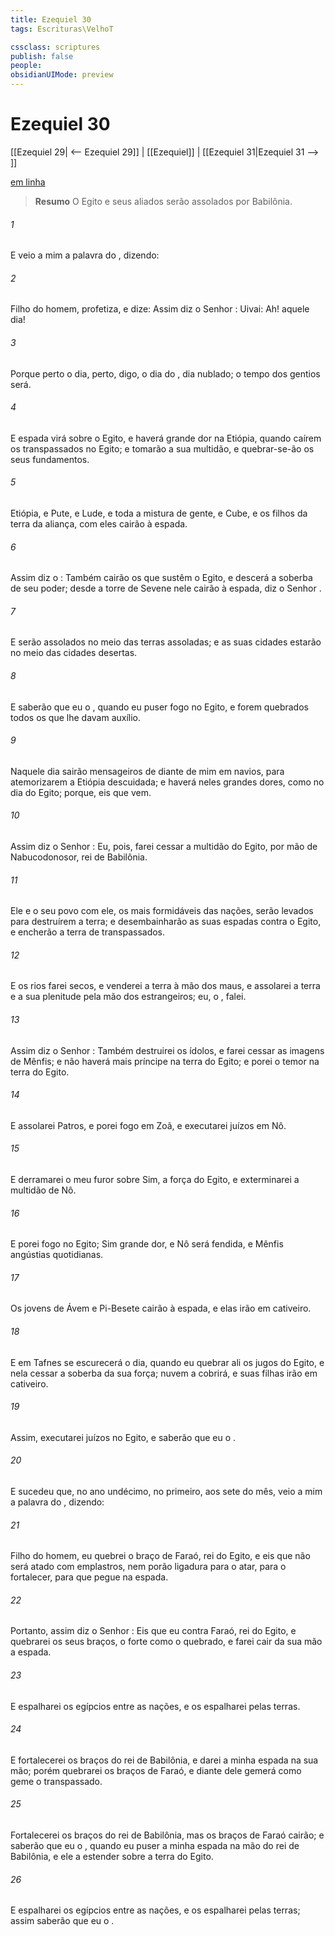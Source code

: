 ```yaml
---
title: Ezequiel 30
tags: Escrituras\VelhoT

cssclass: scriptures
publish: false
people:
obsidianUIMode: preview
---
```


# Ezequiel 30
[[Ezequiel 29| <-- Ezequiel 29]] | [[Ezequiel]] | [[Ezequiel 31|Ezequiel 31 --> ]]

[em linha](https://churchofjesuschrist.org/study/scriptures/ot/ezek/30?lang=por)

> __Resumo__
O Egito e seus aliados serão assolados por Babilônia.

###### 1 
E veio a mim a palavra do , dizendo:

###### 2 
Filho do homem, profetiza, e dize: Assim diz o Senhor : Uivai: Ah! aquele dia!

###### 3 
Porque  perto o dia,  perto, digo, o dia do , dia nublado; o tempo dos gentios será.

###### 4 
E espada virá sobre o Egito, e haverá grande dor na Etiópia, quando caírem os transpassados no Egito; e tomarão a sua multidão, e quebrar-se-ão os seus fundamentos.

###### 5 
Etiópia, e Pute, e Lude, e toda a mistura de gente, e Cube, e os filhos da terra da aliança, com eles cairão à espada.

###### 6 
Assim diz o : Também cairão os que sustêm o Egito, e descerá a soberba de seu poder; desde a torre de Sevene nele cairão à espada, diz o Senhor .

###### 7 
E serão assolados no meio das terras assoladas; e as suas cidades estarão no meio das cidades desertas.

###### 8 
E saberão que eu  o , quando eu puser fogo no Egito, e forem quebrados todos os que lhe davam auxílio.

###### 9 
Naquele dia sairão mensageiros de diante de mim em navios, para atemorizarem a Etiópia descuidada; e haverá neles grandes dores, como no dia do Egito; porque, eis que  vem.

###### 10 
Assim diz o Senhor : Eu, pois, farei cessar a multidão do Egito, por mão de Nabucodonosor, rei de Babilônia.

###### 11 
Ele e o seu povo com ele, os mais formidáveis das nações, serão levados para destruírem a terra; e desembainharão as suas espadas contra o Egito, e encherão a terra de transpassados.

###### 12 
E os rios farei secos, e venderei a terra à mão dos maus, e assolarei a terra e a sua plenitude pela mão dos estrangeiros; eu, o ,  falei.

###### 13 
Assim diz o Senhor : Também destruirei os ídolos, e farei cessar as imagens de Mênfis; e não haverá mais príncipe na terra do Egito; e porei o temor na terra do Egito.

###### 14 
E assolarei Patros, e porei fogo em Zoã, e executarei juízos em Nô.

###### 15 
E derramarei o meu furor sobre Sim, a força do Egito, e exterminarei a multidão de Nô.

###### 16 
E porei fogo no Egito; Sim  grande dor, e Nô será fendida, e Mênfis  angústias quotidianas.

###### 17 
Os jovens de Ávem e Pi-Besete cairão à espada, e elas irão em cativeiro.

###### 18 
E em Tafnes se escurecerá o dia, quando eu quebrar ali os jugos do Egito, e nela cessar a soberba da sua força;  nuvem a cobrirá, e suas filhas irão em cativeiro.

###### 19 
Assim, executarei juízos no Egito, e saberão que eu  o .

###### 20 
E sucedeu que, no ano undécimo, no  primeiro, aos sete do mês, veio a mim a palavra do , dizendo:

###### 21 
Filho do homem, eu quebrei o braço de Faraó, rei do Egito, e eis que não será atado com emplastros, nem  porão  ligadura para o atar, para o fortalecer, para que pegue na espada.

###### 22 
Portanto, assim diz o Senhor : Eis que eu  contra Faraó, rei do Egito, e quebrarei os seus braços,  o forte como o quebrado, e farei cair da sua mão a espada.

###### 23 
E espalharei os egípcios entre as nações, e os espalharei pelas terras.

###### 24 
E fortalecerei os braços do rei de Babilônia, e darei a minha espada na sua mão; porém quebrarei os braços de Faraó, e diante dele gemerá como geme o transpassado.

###### 25 
Fortalecerei os braços do rei de Babilônia, mas os braços de Faraó cairão; e saberão que eu  o , quando eu puser a minha espada na mão do rei de Babilônia, e ele a estender sobre a terra do Egito.

###### 26 
E espalharei os egípcios entre as nações, e os espalharei pelas terras; assim saberão que eu  o .

